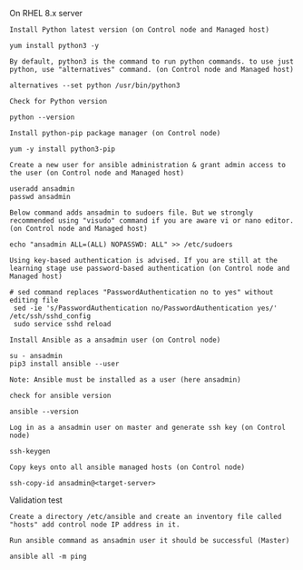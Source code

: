 On RHEL 8.x server

    Install Python latest version (on Control node and Managed host)

    yum install python3 -y

    By default, python3 is the command to run python commands. to use just python, use "alternatives" command. (on Control node and Managed host)

    alternatives --set python /usr/bin/python3

    Check for Python version

    python --version

    Install python-pip package manager (on Control node)

    yum -y install python3-pip

    Create a new user for ansible administration & grant admin access to the user (on Control node and Managed host)

    useradd ansadmin
    passwd ansadmin

    Below command adds ansadmin to sudoers file. But we strongly recommended using "visudo" command if you are aware vi or nano editor. (on Control node and Managed host)

    echo "ansadmin ALL=(ALL) NOPASSWD: ALL" >> /etc/sudoers

    Using key-based authentication is advised. If you are still at the learning stage use password-based authentication (on Control node and Managed host)

    # sed command replaces "PasswordAuthentication no to yes" without editing file 
     sed -ie 's/PasswordAuthentication no/PasswordAuthentication yes/' /etc/ssh/sshd_config
     sudo service sshd reload

    Install Ansible as a ansadmin user (on Control node)

    su - ansadmin
    pip3 install ansible --user

    Note: Ansible must be installed as a user (here ansadmin)

    check for ansible version

    ansible --version

    Log in as a ansadmin user on master and generate ssh key (on Control node)

    ssh-keygen

    Copy keys onto all ansible managed hosts (on Control node)

    ssh-copy-id ansadmin@<target-server>

Validation test

    Create a directory /etc/ansible and create an inventory file called "hosts" add control node IP address in it.

    Run ansible command as ansadmin user it should be successful (Master)

    ansible all -m ping


